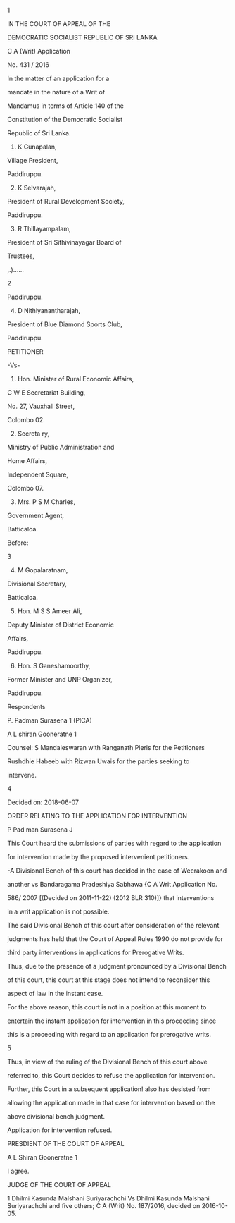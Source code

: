 1

IN THE COURT OF APPEAL OF THE

DEMOCRATIC SOCIALIST REPUBLIC OF SRI LANKA

C A (Writ) Application

No. 431 / 2016

In the matter of an application for a

mandate in the nature of a Writ of

Mandamus in terms of Article 140 of the

Constitution of the Democratic Socialist

Republic of Sri Lanka.

1. K Gunapalan,

Village President,

Paddiruppu.

2. K Selvarajah,

President of Rural Development Society,

Paddiruppu.

3. R Thillayampalam,

President of Sri Sithivinayagar Board of

Trustees,

,.)......

2

Paddiruppu.

4. D Nithiyanantharajah,

President of Blue Diamond Sports Club,

Paddiruppu.

PETITIONER

-Vs-

1. Hon. Minister of Rural Economic Affairs,

C W E Secretariat Building,

No. 27, Vauxhall Street,

Colombo 02.

2. Secreta ry,

Ministry of Public Administration and

Home Affairs,

Independent Square,

Colombo 07.

3. Mrs. P S M Charles,

Government Agent,

Batticaloa.

Before:

3

4. M Gopalaratnam,

Divisional Secretary,

Batticaloa.

5. Hon. M S S Ameer Ali,

Deputy Minister of District Economic

Affairs,

Paddiruppu.

6. Hon. S Ganeshamoorthy,

Former Minister and UNP Organizer,

Paddiruppu.

Respondents

P. Padman Surasena 1 (PICA)

A L shiran Gooneratne 1

Counsel: S Mandaleswaran with Ranganath Pieris for the Petitioners

Rushdhie Habeeb with Rizwan Uwais for the parties seeking to

intervene.

4

Decided on: 2018-06-07

ORDER RELATING TO THE APPLICATION FOR INTERVENTION

P Pad man Surasena J

This Court heard the submissions of parties with regard to the application

for intervention made by the proposed intervenient petitioners.

-A Divisional Bench of this court has decided in the case of Weerakoon and

another vs Bandaragama Pradeshiya Sabhawa {C A Writ Application No.

586/ 2007 [(Decided on 2011-11-22) (2012 BLR 310)]} that interventions

in a writ application is not possible.

The said Divisional Bench of this court after consideration of the relevant

judgments has held that the Court of Appeal Rules 1990 do not provide for

third party interventions in applications for Prerogative Writs.

Thus, due to the presence of a judgment pronounced by a Divisional Bench

of this court, this court at this stage does not intend to reconsider this

aspect of law in the instant case.

For the above reason, this court is not in a position at this moment to

entertain the instant application for intervention in this proceeding since

this is a proceeding with regard to an application for prerogative writs.

5

Thus, in view of the ruling of the Divisional Bench of this court above

referred to, this Court decides to refuse the application for intervention.

Further, this Court in a subsequent application! also has desisted from

allowing the application made in that case for intervention based on the

above divisional bench judgment.

Application for intervention refused.

PRESDIENT OF THE COURT OF APPEAL

A L Shiran Gooneratne 1

I agree.

JUDGE OF THE COURT OF APPEAL

1 Dhilmi Kasunda Malshani Suriyarachchi Vs Dhilmi Kasunda Malshani Suriyarachchi and five others; C A (Writ) No. 187/2016, decided on 2016-10-05.